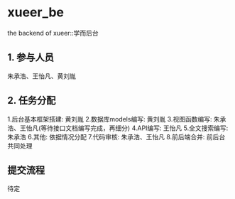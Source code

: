 # xueer_be

  the backend of xueer::学而后台

## 1. 参与人员

  朱承浩、王怡凡、黄刘胤
  
## 2. 任务分配

  1.后台基本框架搭建: 黄刘胤
  2.数据库models编写: 黄刘胤
  3.视图函数编写: 朱承浩、王怡凡(等待接口文档编写完成，再细分)
  4.API编写: 王怡凡
  5.全文搜索编写: 朱承浩
  6.其他: 依据情况分配
  7.代码审核: 朱承浩、王怡凡
  8.前后端合并: 前后台共同处理

## 提交流程

  待定
